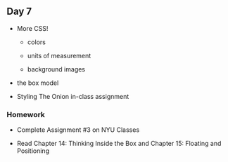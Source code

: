 ## Day 7

* More CSS! 
    
    * colors
    
    * units of measurement
    
    * background images
    
* the box model

* Styling The Onion in-class assignment

### Homework

* Complete Assignment #3 on NYU Classes

* Read Chapter 14: Thinking Inside the Box and Chapter 15: Floating and Positioning